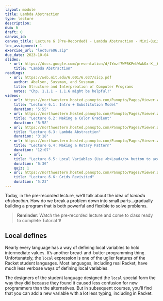 ```yaml
---
layout: module
title: Lambda Abstraction
type: lecture
description:
num: 6
draft: 0
canvas_id: 
canvas_title: Lecture 6 (Pre-Recorded) - Lambda Abstraction - Mini-Quiz 4
lec_assignment: 1
exercise_url: "lecture06.zip"
due_date: 2023-10-04
slides:
  - url: https://docs.google.com/presentation/d/1Ymzf7WP5KPebWwkOx-K__O7-i0RiIK5UuD35UJnFvuo/edit?usp=sharing
    title: "Lambda Abstraction"
readings:
  - url: https://web.mit.edu/6.001/6.037/sicp.pdf
    author: Abelson, Sussman, and Sussman.
    title: Structure and Interpreation of Computer Programs
    notes: "Chp. 1.1.1 - 1.1.6 might be helpful!"
videos:
  - url: https://northwestern.hosted.panopto.com/Panopto/Pages/Viewer.aspx?id=ae3938ab-78b6-4b05-9a2a-b08e017745ac
    title: "Lecture 6.1: Intro + Substitution Model"
    duration: "5:55"
  - url: https://northwestern.hosted.panopto.com/Panopto/Pages/Viewer.aspx?id=d054ae6d-d40f-4db7-83ac-b08e01774577
    title: "Lecture 6.2: Making a Color Gradient"
    duration: "8:58"
  - url: https://northwestern.hosted.panopto.com/Panopto/Pages/Viewer.aspx?id=955d43a6-7d06-414b-9885-b08e01774607
    title: "Lecture 6.3: Lambda Abstraction"
    duration: "3:18"
  - url: https://northwestern.hosted.panopto.com/Panopto/Pages/Viewer.aspx?id=b765ac68-e2ed-4120-aafa-b08e01774445
    title: "Lecture 6.4: Making a Rotary Pattern"
    duration: "12:07"
  - url: 
    title: "Lecture 6.5: Local Variables (Use <b>Load</b> button to access Mini-Quiz)"
    duration: "6:36"
    quiz: 1
  - url: https://northwestern.hosted.panopto.com/Panopto/Pages/Viewer.aspx?id=3dec2701-8a95-4f3f-b85f-b08e01775696
    title: "Lecture 6.6: Grids Revisited"
    duration: "5:23"
---
```


Today, in the pre-recorded lecture, we'll talk about the idea of _lambda abstraction_. How do we break a problem down into small parts...gradually building a program that is both powerful and flexible to solve problems.

> **Reminder**: Watch the pre-recorded lecture and come to class ready to complete Tutorial 1!

## Local defines

Nearly every language has a way of defining local variables to hold intermediate values.  It’s another bread-and-butter programming thing.  Unfortunately, the `local` expression is one of the uglier features of the Racket student languages. Most languages, including real Racket, have much less verbose ways of defining local variables.

The designers of the student language designed the `local` special form the way they did because they found it caused less confusion for new programmers than the alternatives. But in subsequent courses, you’ll find that you can add a new variable with a lot less typing, including in Racket.

